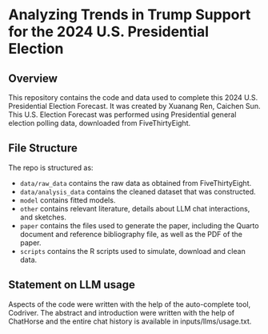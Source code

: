 # Analyzing Trends in Trump Support for the 2024 U.S. Presidential Election

## Overview

This repository contains the code and data used to complete this 2024 U.S. Presidential Election Forecast. It was created by Xuanang Ren, Caichen Sun. This U.S. Election Forecast was performed using Presidential general election polling data, downloaded from FiveThirtyEight.


## File Structure

The repo is structured as:

-   `data/raw_data` contains the raw data as obtained from FiveThirtyEight.
-   `data/analysis_data` contains the cleaned dataset that was constructed.
-   `model` contains fitted models. 
-   `other` contains relevant literature, details about LLM chat interactions, and sketches.
-   `paper` contains the files used to generate the paper, including the Quarto document and reference bibliography file, as well as the PDF of the paper. 
-   `scripts` contains the R scripts used to simulate, download and clean data.


## Statement on LLM usage

Aspects of the code were written with the help of the auto-complete tool, Codriver. The abstract and introduction were written with the help of ChatHorse and the entire chat history is available in inputs/llms/usage.txt.
